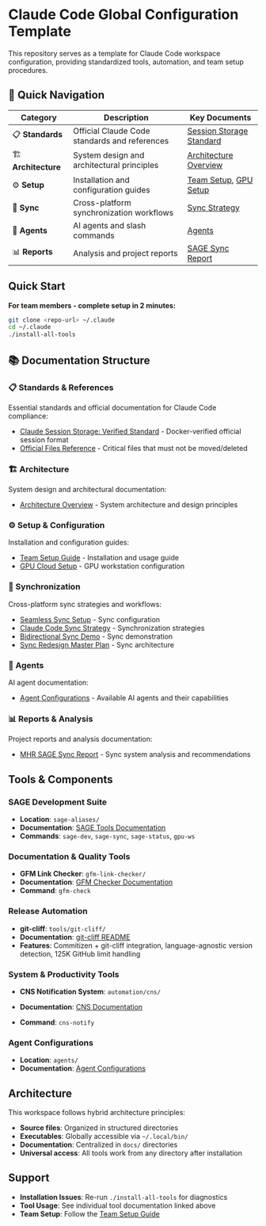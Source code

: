# Claude Code Global Configuration Template

This repository serves as a template for Claude Code workspace configuration, providing standardized tools, automation, and team setup procedures.

## 🚀 Quick Navigation

| Category | Description | Key Documents |
| --- | --- | --- |
| 📋 **Standards** | Official Claude Code standards and references | [Session Storage Standard](standards/CLAUDE_SESSION_STORAGE_STANDARD.md) |
| 🏗️ **Architecture** | System design and architectural principles | [Architecture Overview](architecture/ARCHITECTURE.md) |
| ⚙️ **Setup** | Installation and configuration guides | [Team Setup](setup/TEAM_SETUP.md), [GPU Setup](setup/gpu-cloud-setup.md) |
| 🔄 **Sync** | Cross-platform synchronization workflows | [Sync Strategy](sync/claude-code-sync-strategy.md) |
| 🤖 **Agents** | AI agents and slash commands | [Agents](agents/AGENTS.md) |
| 📊 **Reports** | Analysis and project reports | [SAGE Sync Report](reports/MHR_SAGE_SYNC_REPORT.md) |

## Quick Start

**For team members - complete setup in 2 minutes:**

```bash
git clone <repo-url> ~/.claude
cd ~/.claude
./install-all-tools
```

## 📚 Documentation Structure

### 📋 Standards & References

Essential standards and official documentation for Claude Code compliance:

- [Claude Session Storage: Verified Standard](standards/CLAUDE_SESSION_STORAGE_STANDARD.md) - Docker-verified official session format
- [Official Files Reference](standards/CLAUDE_CODE_OFFICIAL_FILES.md) - Critical files that must not be moved/deleted

### 🏗️ Architecture

System design and architectural documentation:

- [Architecture Overview](architecture/ARCHITECTURE.md) - System architecture and design principles

### ⚙️ Setup & Configuration

Installation and configuration guides:

- [Team Setup Guide](setup/TEAM_SETUP.md) - Installation and usage guide
- [GPU Cloud Setup](setup/gpu-cloud-setup.md) - GPU workstation configuration

### 🔄 Synchronization

Cross-platform sync strategies and workflows:

- [Seamless Sync Setup](sync/seamless-sync-setup.md) - Sync configuration
- [Claude Code Sync Strategy](sync/claude-code-sync-strategy.md) - Synchronization strategies
- [Bidirectional Sync Demo](sync/bidirectional-sync-demo.md) - Sync demonstration
- [Sync Redesign Master Plan](sync/SYNC_REDESIGN_MASTER_PLAN.md) - Sync architecture

### 🤖 Agents

AI agent documentation:

- [Agent Configurations](agents/AGENTS.md) - Available AI agents and their capabilities

### 📊 Reports & Analysis

Project reports and analysis documentation:

- [MHR SAGE Sync Report](reports/MHR_SAGE_SYNC_REPORT.md) - Sync system analysis and recommendations

## Tools & Components

### SAGE Development Suite

- **Location**: `sage-aliases/`
- **Documentation**: [SAGE Tools Documentation](../sage-aliases/docs/README.md)
- **Commands**: `sage-dev`, `sage-sync`, `sage-status`, `gpu-ws`

### Documentation & Quality Tools

- **GFM Link Checker**: `gfm-link-checker/`
- **Documentation**: [GFM Checker Documentation](../gfm-link-checker/docs/README.md)
- **Command**: `gfm-check`

### Release Automation

- **git-cliff**: `tools/git-cliff/`
- **Documentation**: [git-cliff README](../tools/git-cliff/README.md)
- **Features**: Commitizen + git-cliff integration, language-agnostic version detection, 125K GitHub limit handling

### System & Productivity Tools

- **CNS Notification System**: `automation/cns/`

- **Documentation**: [CNS Documentation](../automation/cns/README.md)

- **Command**: `cns-notify`

### Agent Configurations

- **Location**: `agents/`
- **Documentation**: [Agent Configurations](agents/AGENTS.md)

## Architecture

This workspace follows hybrid architecture principles:

- **Source files**: Organized in structured directories
- **Executables**: Globally accessible via `~/.local/bin/`
- **Documentation**: Centralized in `docs/` directories
- **Universal access**: All tools work from any directory after installation

## Support

- **Installation Issues**: Re-run `./install-all-tools` for diagnostics
- **Tool Usage**: See individual tool documentation linked above
- **Team Setup**: Follow the [Team Setup Guide](setup/TEAM_SETUP.md)
